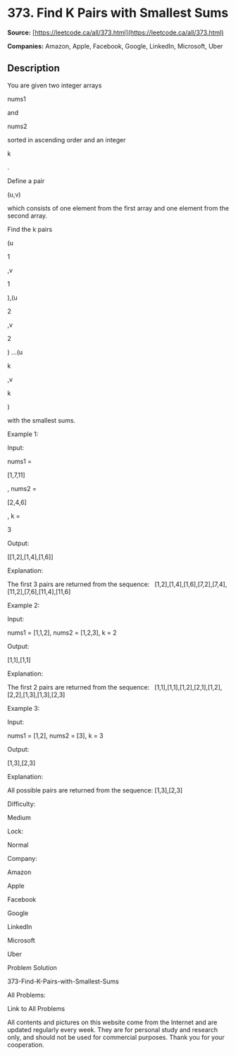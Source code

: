 # 373. Find K Pairs with Smallest Sums

**Source:** [https://leetcode.ca/all/373.html](https://leetcode.ca/all/373.html)

**Companies:** Amazon, Apple, Facebook, Google, LinkedIn, Microsoft, Uber

## Description

You are given two integer arrays

nums1

and

nums2

sorted in ascending order and
        an integer

k

.

Define a pair

(u,v)

which consists of one element from the first array and one element
        from the second array.

Find the k pairs

(u

1

,v

1

),(u

2

,v

2

)
        ...(u

k

,v

k

)

with the smallest sums.

Example 1:

Input:

nums1 =

[1,7,11]

, nums2 =

[2,4,6]

, k =

3

Output:

[[1,2],[1,4],[1,6]]

Explanation:

The first 3 pairs are returned from the sequence:
             [1,2],[1,4],[1,6],[7,2],[7,4],[11,2],[7,6],[11,4],[11,6]

Example 2:

Input:

nums1 = [1,1,2], nums2 = [1,2,3], k = 2

Output:

[1,1],[1,1]

Explanation:

The first 2 pairs are returned from the sequence:
             [1,1],[1,1],[1,2],[2,1],[1,2],[2,2],[1,3],[1,3],[2,3]

Example 3:

Input:

nums1 = [1,2], nums2 = [3], k = 3

Output:

[1,3],[2,3]

Explanation:

All possible pairs are returned from the sequence: [1,3],[2,3]

Difficulty:

Medium

Lock:

Normal

Company:

Amazon

Apple

Facebook

Google

LinkedIn

Microsoft

Uber

Problem Solution

373-Find-K-Pairs-with-Smallest-Sums

All Problems:

Link to All Problems

All contents and pictures on this website come from the Internet and are updated regularly every week. They are for personal study and research only, and should not be used for commercial purposes. Thank you for your cooperation.

